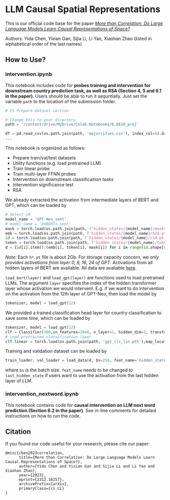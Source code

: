 # LLM Causal Spatial Representations

This is our official code base for the paper [_More than Correlation: Do Large Language Models Learn Causal Representations of Space?_](https://arxiv.org/abs/2312.16257)

Authors: Yida Chen, Yixian Gan, Sijia Li, Li Yao, Xiaohan Zhao (listed in alphabetical order of the last names)


## How to Use?
### intervention.ipynb
This notebook includes code for **probes training and intervention for downstream country prediction task, as well as RSA (Section 4, 5 and 6.1 in the paper)**. Users should be able to run it sequntially. Just set the variable `path` to the location of the submission folder. 

```python
# In Prepare dataset section

# Change this to your directory 
path = '/content/drive/MyDrive/Colab Notebooks/6.8610_proj' 

df = pd.read_csv(os.path.join(path, 'majorcities.csv'), index_col=0).dropna(subset='population')
...
```

This notebook is organized as follows: 
- Prepare train/val/test datasets 
- Utility functions (e.g. load pretrained LLM) 
- Train linear probe
- Train multi-layer FFNN probes
- Intervention on downstream classificaition tasks
- Intervention significance test
- RSA

We already extracted the activation from intermediate layers of BERT and GPT, which can be loaded by 

```python
# Select LM 
model_name = 'GPT-Neo_sent'
# model_name = 'DeBERTa_sent'
mask = torch.load(os.path.join(path, f'hidden_states/{model_name}/masks.pt'))
emb = torch.load(os.path.join(path, f'hidden_states/{model_name}/h24.pt')) # Change this line if want to use activations from other later
id = torch.load(os.path.join(path, f'hidden_states/{model_name}/cid.pt'))
token = torch.load(os.path.join(path, f'hidden_states/{model_name}/tokens.pt'))
d = {id[i].item():(emb[i], token[i], mask[i]) for i in range(id.shape[0])}
```
*Note:* Each `h*.pt` file is about 2Gb. For storage capacity concern, we *only provides activations from layer 0, 6, 16, 24 of GPT*. Activations from all hidden layers of BERT are avaliable. All data are avaliable [here](https://drive.google.com/drive/u/1/folders/185Vv_Kfx7rg5c3kv0P5BkOI78t4ctpnf).


`load_bert(layer)` and `load_gpt(layer)` are functions used to load pretrained LLMs. The argument `layer` specifies the index of the hidden transformer layer whose activation we would intervent. E.g. if we want to do intervention on the activation from the 12th layer of GPT-Neo, then load the model by 
```python
tokenizer, model = load_gpt(12)
```

We provided a trained classification head layer for country classification to save some time, which can be loaded by 
```python
tokenizer, model = load_gpt(12)
clf = Classifier(100,in_features=2048, n_layer=1, hidden_dim=2, transformer=model, device=device)
# Load pretrained classification layer 
clf.linear = torch.load(os.path.join(path, 'gpt_cls_lin.pth'),map_location=device)
```

Training and validation dataset can be loaded by 
```python
train_loader, val_loader = load_data(d, bs=256, feat_name='hidden_state')
```
where `bs` is the batch size. `feat_name` needs to be changed to `last_hidden_state` if users want to use the activation from the last hidden layer of LLM. 


### intervention_nextword.ipynb
This notebook contains code for **causal intervention on LLM next word prediction (Section 6.2 in the paper)**. See in-line comments for detailed instructions on how to run the code.


## Citation
If you found our code useful for your research, please cite our paper:
```
@misc{chen2023correlation,
      title={More than Correlation: Do Large Language Models Learn Causal Representations of Space?}, 
      author={Yida Chen and Yixian Gan and Sijia Li and Li Yao and Xiaohan Zhao},
      year={2023},
      eprint={2312.16257},
      archivePrefix={arXiv},
      primaryClass={cs.CL}
}
```